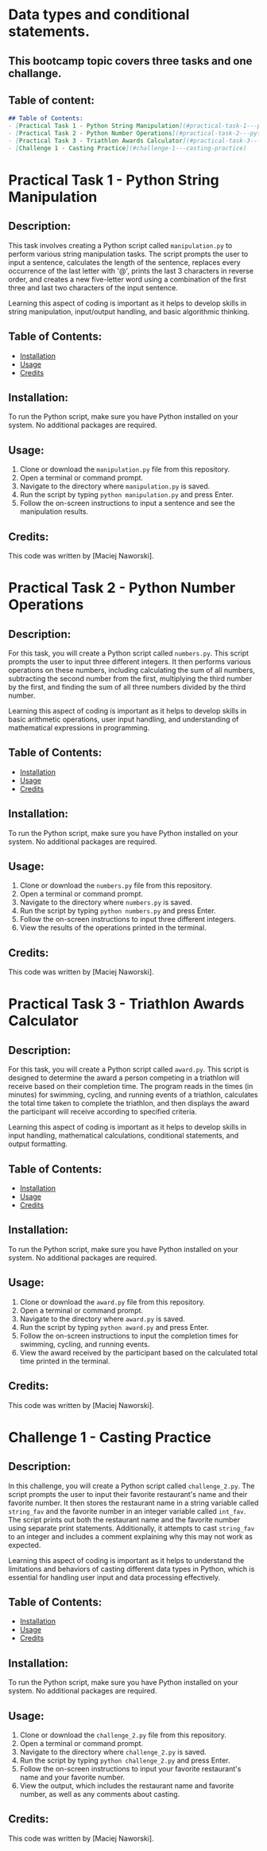 # Data types and conditional statements.
 
 ## This bootcamp topic covers three tasks and one challange.
 ## Table of content:

```markdown
## Table of Contents:
- [Practical Task 1 - Python String Manipulation](#practical-task-1---python-string-manipulation)
- [Practical Task 2 - Python Number Operations](#practical-task-2---python-number-operations)
- [Practical Task 3 - Triathlon Awards Calculator](#practical-task-3---triathlon-awards-calculator)
- [Challenge 1 - Casting Practice](#challenge-1---casting-practice)
```

# Practical Task 1 - Python String Manipulation

## Description:
This task involves creating a Python script called `manipulation.py` to perform various string manipulation tasks. The script prompts the user to input a sentence, calculates the length of the sentence, replaces every occurrence of the last letter with '@', prints the last 3 characters in reverse order, and creates a new five-letter word using a combination of the first three and last two characters of the input sentence.

Learning this aspect of coding is important as it helps to develop skills in string manipulation, input/output handling, and basic algorithmic thinking.

## Table of Contents:
- [Installation](#installation)
- [Usage](#usage)
- [Credits](#credits)

## Installation:
To run the Python script, make sure you have Python installed on your system. No additional packages are required.

## Usage:
1. Clone or download the `manipulation.py` file from this repository.
2. Open a terminal or command prompt.
3. Navigate to the directory where `manipulation.py` is saved.
4. Run the script by typing `python manipulation.py` and press Enter.
5. Follow the on-screen instructions to input a sentence and see the manipulation results.

## Credits:
This code was written by [Maciej Naworski].

# Practical Task 2 - Python Number Operations

## Description:
For this task, you will create a Python script called `numbers.py`. This script prompts the user to input three different integers. It then performs various operations on these numbers, including calculating the sum of all numbers, subtracting the second number from the first, multiplying the third number by the first, and finding the sum of all three numbers divided by the third number.

Learning this aspect of coding is important as it helps to develop skills in basic arithmetic operations, user input handling, and understanding of mathematical expressions in programming.

## Table of Contents:
- [Installation](#installation)
- [Usage](#usage)
- [Credits](#credits)

## Installation:
To run the Python script, make sure you have Python installed on your system. No additional packages are required.

## Usage:
1. Clone or download the `numbers.py` file from this repository.
2. Open a terminal or command prompt.
3. Navigate to the directory where `numbers.py` is saved.
4. Run the script by typing `python numbers.py` and press Enter.
5. Follow the on-screen instructions to input three different integers.
6. View the results of the operations printed in the terminal.

## Credits:
This code was written by [Maciej Naworski].

# Practical Task 3 - Triathlon Awards Calculator

## Description:
For this task, you will create a Python script called `award.py`. This script is designed to determine the award a person competing in a triathlon will receive based on their completion time. The program reads in the times (in minutes) for swimming, cycling, and running events of a triathlon, calculates the total time taken to complete the triathlon, and then displays the award the participant will receive according to specified criteria.

Learning this aspect of coding is important as it helps to develop skills in input handling, mathematical calculations, conditional statements, and output formatting.

## Table of Contents:
- [Installation](#installation)
- [Usage](#usage)
- [Credits](#credits)

## Installation:
To run the Python script, make sure you have Python installed on your system. No additional packages are required.

## Usage:
1. Clone or download the `award.py` file from this repository.
2. Open a terminal or command prompt.
3. Navigate to the directory where `award.py` is saved.
4. Run the script by typing `python award.py` and press Enter.
5. Follow the on-screen instructions to input the completion times for swimming, cycling, and running events.
6. View the award received by the participant based on the calculated total time printed in the terminal.

## Credits:
This code was written by [Maciej Naworski].

# Challenge 1 - Casting Practice

## Description:
In this challenge, you will create a Python script called `challenge_2.py`. The script prompts the user to input their favorite restaurant's name and their favorite number. It then stores the restaurant name in a string variable called `string_fav` and the favorite number in an integer variable called `int_fav`. The script prints out both the restaurant name and the favorite number using separate print statements. Additionally, it attempts to cast `string_fav` to an integer and includes a comment explaining why this may not work as expected.

Learning this aspect of coding is important as it helps to understand the limitations and behaviors of casting different data types in Python, which is essential for handling user input and data processing effectively.

## Table of Contents:
- [Installation](#installation)
- [Usage](#usage)
- [Credits](#credits)

## Installation:
To run the Python script, make sure you have Python installed on your system. No additional packages are required.

## Usage:
1. Clone or download the `challenge_2.py` file from this repository.
2. Open a terminal or command prompt.
3. Navigate to the directory where `challenge_2.py` is saved.
4. Run the script by typing `python challenge_2.py` and press Enter.
5. Follow the on-screen instructions to input your favorite restaurant's name and your favorite number.
6. View the output, which includes the restaurant name and favorite number, as well as any comments about casting.

## Credits:
This code was written by [Maciej Naworski].